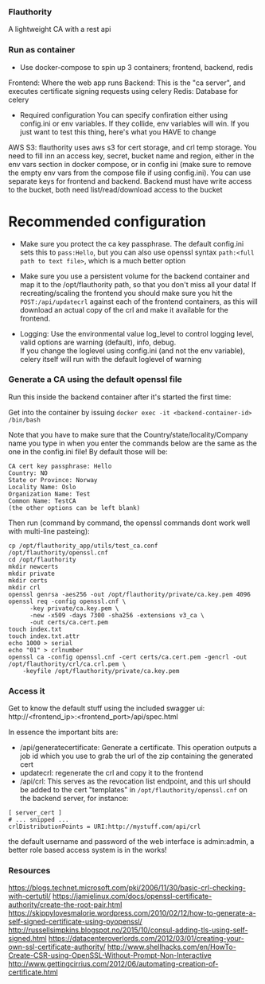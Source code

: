 ### Flauthority  
A lightweight CA with a rest api

### Run as container
- Use docker-compose to spin up 3 containers; frontend, backend, redis

Frontend: Where the web app runs
Backend: This is the "ca server", and executes certificate signing requests using celery
Redis: Database for celery


- Required configuration
You can specify confiration either using config.ini or env variables. If they collide, env variables will win.
If you just want to test this thing, here's what you HAVE to change

AWS S3: flauthority uses aws s3 for cert storage, and crl temp storage. You need to fill inn 
an access key, secret, bucket name and region, either in the env vars section in docker compose, or in config ini 
(make sure to remove the empty env vars from the compose file if using config.ini). 
You can use separate keys for frontend and backend. Backend must have 
write access to the bucket, both need list/read/download access to the bucket 

# Recommended configuration
- Make sure you protect the ca key passphrase. The default config.ini sets this to `pass:Hello`, but you can also use
openssl syntax `path:<full path to text file>`, which is a much better option

- Make sure you use a persistent volume for the backend container and map it to the /opt/flauthority path, 
so that you don't miss all your data! If recreating/scaling the frontend you should make sure you 
hit the `POST:/api/updatecrl` against each of the frontend containers, as this will download an actual copy of the crl
and make it available for the frontend.

- Logging: Use the environmental value log_level to control logging level, valid options are 
warning (default), info, debug.   
If you change the loglevel using config.ini (and not the env variable), celery itself will 
run with the default loglevel of warning

### Generate a CA using the default openssl file
Run this inside the backend container after it's started the first time:  

Get into the container by issuing `docker exec -it <backend-container-id> /bin/bash`

Note that you have to make sure that the Country/state/locality/Company name you type in when you enter the commands below
are the same as the one in the config.ini file! By default those will be:
```
CA cert key passphrase: Hello
Country: NO
State or Province: Norway
Locality Name: Oslo
Organization Name: Test
Common Name: TestCA
(the other options can be left blank)
```

Then run (command by command, the openssl commands dont work well with multi-line pasteing):
```
cp /opt/flauthority_app/utils/test_ca.conf /opt/flauthority/openssl.cnf
cd /opt/flauthority
mkdir newcerts
mkdir private
mkdir certs
mkdir crl
openssl genrsa -aes256 -out /opt/flauthority/private/ca.key.pem 4096   
openssl req -config openssl.cnf \
      -key private/ca.key.pem \
      -new -x509 -days 7300 -sha256 -extensions v3_ca \
      -out certs/ca.cert.pem
touch index.txt
touch index.txt.attr
echo 1000 > serial
echo "01" > crlnumber
openssl ca -config openssl.cnf -cert certs/ca.cert.pem -gencrl -out /opt/flauthority/crl/ca.crl.pem \
    -keyfile /opt/flauthority/private/ca.key.pem
```

### Access it
Get to know the default stuff using the included swagger ui:
http://<frontend_ip>:<frontend_port>/api/spec.html

In essence the important bits are:
- /api/generatecertificate: Generate a certificate. This operation outputs a job id which you use to 
grab the url of the zip containing the generated cert
- updatecrl: regenerate the crl and copy it to the frontend
- /api/crl: This serves as the revocation list endpoint, and this url should be added to the 
cert "templates" in `/opt/flauthority/openssl.cnf` on the backend server, for instance:
```
[ server_cert ]
# ... snipped ...
crlDistributionPoints = URI:http://mystuff.com/api/crl
```
the default username and password of the web interface is admin:admin, 
a better role based access system is in the works!

### Resources
https://blogs.technet.microsoft.com/pki/2006/11/30/basic-crl-checking-with-certutil/
https://jamielinux.com/docs/openssl-certificate-authority/create-the-root-pair.html
https://skippylovesmalorie.wordpress.com/2010/02/12/how-to-generate-a-self-signed-certificate-using-pyopenssl/
http://russellsimpkins.blogspot.no/2015/10/consul-adding-tls-using-self-signed.html
https://datacenteroverlords.com/2012/03/01/creating-your-own-ssl-certificate-authority/
http://www.shellhacks.com/en/HowTo-Create-CSR-using-OpenSSL-Without-Prompt-Non-Interactive
http://www.gettingcirrius.com/2012/06/automating-creation-of-certificate.html
